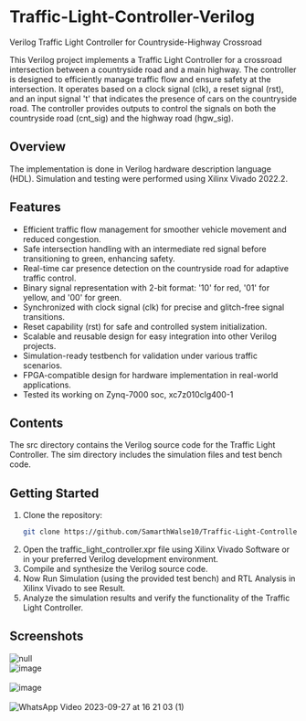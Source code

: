 # Traffic-Light-Controller-Verilog
Verilog Traffic Light Controller for Countryside-Highway Crossroad

This Verilog project implements a Traffic Light Controller for a crossroad intersection between a countryside road and a main highway. 
The controller is designed to efficiently manage traffic flow and ensure safety at the intersection. It operates based on a clock signal (clk), a reset signal (rst), and an input signal 't' that indicates the presence of cars on the countryside road. 
The controller provides outputs to control the signals on both the countryside road (cnt_sig) and the highway road (hgw_sig).
## Overview
The implementation is done in Verilog hardware description language (HDL). 
Simulation and testing were performed using Xilinx Vivado 2022.2.
## Features
- Efficient traffic flow management for smoother vehicle movement and reduced congestion.
- Safe intersection handling with an intermediate red signal before transitioning to green, enhancing safety.
- Real-time car presence detection on the countryside road for adaptive traffic control.
- Binary signal representation with 2-bit format: '10' for red, '01' for yellow, and '00' for green.
- Synchronized with clock signal (clk) for precise and glitch-free signal transitions.
- Reset capability (rst) for safe and controlled system initialization.
- Scalable and reusable design for easy integration into other Verilog projects.
- Simulation-ready testbench for validation under various traffic scenarios.
- FPGA-compatible design for hardware implementation in real-world applications.
- Tested its working on Zynq-7000 soc, xc7z010clg400-1
## Contents
The src directory contains the Verilog source code for the Traffic Light Controller. The sim directory includes the simulation files and test bench code.
## Getting Started
1. Clone the repository:
   ```bash
   git clone https://github.com/SamarthWalse10/Traffic-Light-Controller-Verilog.git
2. Open the traffic_light_controller.xpr file using Xilinx Vivado Software or in your preferred Verilog development environment.
3. Compile and synthesize the Verilog source code.
4. Now Run Simulation (using the provided test bench) and RTL Analysis in Xilinx Vivado to see Result.
5. Analyze the simulation results and verify the functionality of the Traffic Light Controller.
## Screenshots
![null](https://github.com/SamarthWalse10/Traffic-Light-Controller-Verilog/assets/125689593/fb14ab64-beb5-47c1-b874-df86ffe97c9a)
<br/>
![image](https://github.com/SamarthWalse10/Traffic-Light-Controller-Verilog/assets/125689593/ad6d98f7-fd55-4a53-bf16-bc083f660f9b)
<br/><br/>
![image](https://github.com/SamarthWalse10/Traffic-Light-Controller-Verilog/assets/125689593/8cd3b623-b276-4e2a-ab2b-6559063279e7)
<br/><br/>
![WhatsApp Video 2023-09-27 at 16 21 03 (1)](https://github.com/SamarthWalse10/Traffic-Light-Controller-Verilog/assets/125689593/204594f8-b081-42f3-a05a-d0fd4af3c575)
<br/><br/>

<br/><br/>
